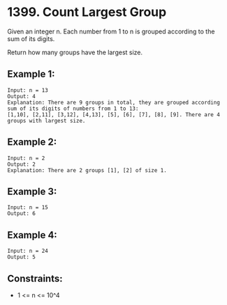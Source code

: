 # 1399. Count Largest Group

Given an integer n. Each number from 1 to n is grouped according to the sum of its digits. 

Return how many groups have the largest size.

## Example 1:

```
Input: n = 13
Output: 4
Explanation: There are 9 groups in total, they are grouped according sum of its digits of numbers from 1 to 13:
[1,10], [2,11], [3,12], [4,13], [5], [6], [7], [8], [9]. There are 4 groups with largest size.
```

## Example 2:

```
Input: n = 2
Output: 2
Explanation: There are 2 groups [1], [2] of size 1.
```

## Example 3:

```
Input: n = 15
Output: 6
```

## Example 4:

```
Input: n = 24
Output: 5
```

## Constraints:

* 1 <= n <= 10^4